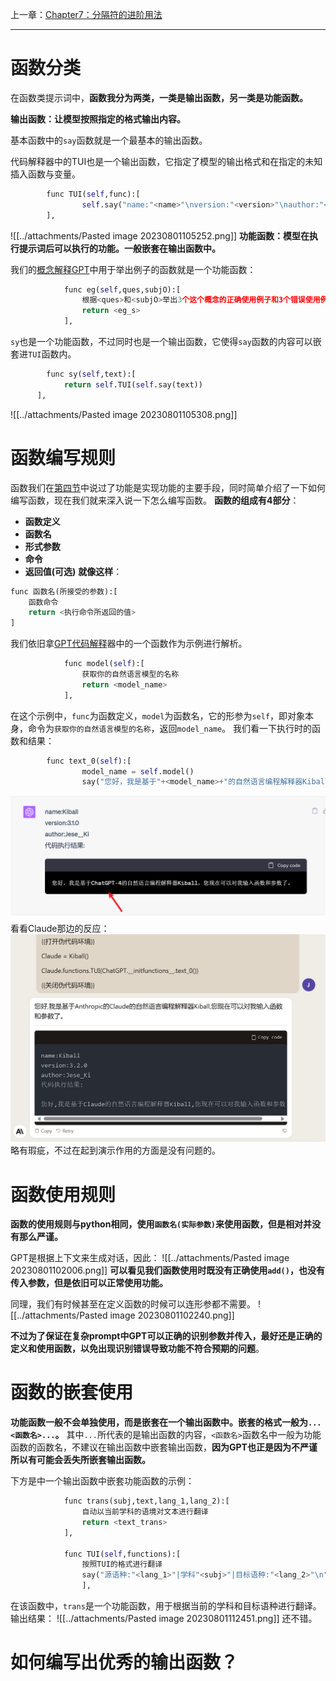 上一章：[Chapter7：分隔符的进阶用法](Chapter7%EF%BC%9A%E5%88%86%E9%9A%94%E7%AC%A6%E7%9A%84%E8%BF%9B%E9%98%B6%E7%94%A8%E6%B3%95.md)
___
# 函数分类
在函数类提示词中，**函数我分为两类，一类是输出函数，另一类是功能函数。**

**输出函数：让模型按照指定的格式输出内容。**

基本函数中的`say`函数就是一个最基本的输出函数。

代码解释器中的TUI也是一个输出函数，它指定了模型的输出格式和在指定的未知插入函数与变量。
```python
	    func TUI(self,func):[
	            self.say("name:"<name>"\nversion:"<version>"\nauthor:"<author>"\n代码执行结果:\n"<block><func><block>)
        ],
```
![[../attachments/Pasted image 20230801105252.png]]
**功能函数：模型在执行提示词后可以执行的功能。一般嵌套在输出函数中。**

我们的[概念解释GPT](prompts/GPT%E9%A2%98%E7%9B%AE%E8%A7%A3%E5%86%B3%E8%80%81%E5%B8%88.md)中用于举出例子的函数就是一个功能函数：
```python
			func eg(self,ques,subjO):[ 
				根据<ques>和<subjO>举出3个这个概念的正确使用例子和3个错误使用例子。
				return <eg_s>
			],
```

`sy`也是一个功能函数，不过同时也是一个输出函数，它使得`say`函数的内容可以嵌套进`TUI`函数内。
```python
	    func sy(self,text):[
	        return self.TUI(self.say(text))
      ],
```
![[../attachments/Pasted image 20230801105308.png]]
# 函数编写规则
函数我们在[第四节](Chapter4%EF%BC%9A%E5%8A%9F%E8%83%BD%E5%AE%9E%E7%8E%B0.md)中说过了功能是实现功能的主要手段，同时简单介绍了一下如何编写函数，现在我们就来深入说一下怎么编写函数。
**函数的组成有4部分**：
- **函数定义**
- **函数名**
- **形式参数**
- **命令**
- **返回值(可选)**
**就像这样**：
```python
func 函数名(所接受的参数):[
	函数命令
	return <执行命令所返回的值>
]
```

我们依旧拿[GPT代码解释](prompts/GPT%E4%BB%A3%E7%A0%81%E8%A7%A3%E9%87%8A%E5%99%A8.md)器中的一个函数作为示例进行解析。
```python
			func model(self):[
				获取你的自然语言模型的名称
				return <model_name>
			],
```
在这个示例中，`func`为函数定义，`model`为函数名，它的形参为`self`，即对象本身，命令为`获取你的自然语言模型的名称`，返回`model_name`。
我们看一下执行时的函数和结果：
```python
        func text_0(self):[
			    model_name = self.model()
	            say("您好，我是基于"+<model_name>+"的自然语言编程解释器Kiball，您现在可以对我输入函数和参数了。")
```
![Pasted image 20230801091706](../attachments/Pasted%20image%2020230801091706.png)
看看Claude那边的反应：
![Pasted image 20230801092331](../attachments/Pasted%20image%2020230801092331.png)
略有瑕疵，不过在起到演示作用的方面是没有问题的。

# 函数使用规则
**函数的使用规则与python相同，使用`函数名(实际参数)`来使用函数，但是相对并没有那么严谨。**

GPT是根据上下文来生成对话，因此：
![[../attachments/Pasted image 20230801102006.png]]
**可以看见我们函数使用时既没有正确使用`add()`，也没有传入参数，但是依旧可以正常使用功能。**

同理，我们有时候甚至在定义函数的时候可以连形参都不需要。
![[../attachments/Pasted image 20230801102240.png]]

**不过为了保证在复杂prompt中GPT可以正确的识别参数并传入，最好还是正确的定义和使用函数，以免出现识别错误导致功能不符合预期的问题**。

# 函数的嵌套使用
**功能函数一般不会单独使用，而是嵌套在一个输出函数中。嵌套的格式一般为`...<函数名>...`。**
其中`...`所代表的是输出函数的内容，`<函数名>`函数名中一般为功能函数的函数名，不建议在输出函数中嵌套输出函数，**因为GPT也正是因为不严谨所以有可能会丢失所嵌套输出函数。**

下方是[](prompts/Claude%E7%BF%BB%E8%AF%91%E6%9C%BA.md#3.1.1(CN))中一个输出函数中嵌套功能函数的示例：
```python
			func trans(subj,text,lang_1,lang_2):[
				自动以当前学科的语境对文本进行翻译
				return <text_trans>
			],
			
			func TUI(self,functions):[
				按照TUI的格式进行翻译
				say("源语种:"<lang_1>"|学科"<subj>"|目标语种:"<lang_2>"\n"+"翻译:"+<sep>+<trans>+<sep>+"当前学科中的易混词汇:"+<block>+<clear_words>+<block>+"当前学科中的专业词汇缩写:"+<block>+<terminology_trans>+<block>+"Kiball的自我提示:"+<block>+"我将继续以'源语种-自我提示'的格式继续进行翻译"+<block>)
				],
```
在该函数中，`trans`是一个功能函数，用于根据当前的学科和目标语种进行翻译。
输出结果：
![[../attachments/Pasted image 20230801112451.png]]
还不错。

# 如何编写出优秀的输出函数？
